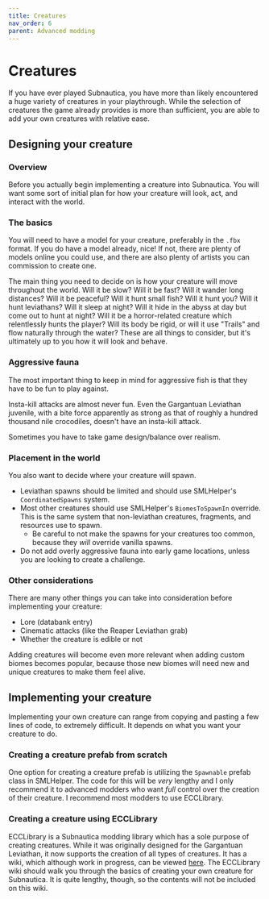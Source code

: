 ```yaml
---
title: Creatures
nav_order: 6
parent: Advanced modding
---
```


# Creatures

If you have ever played Subnautica, you have more than likely encountered a huge variety of creatures in your playthrough. While the selection of creatures the game already provides is more than sufficient, you are able to add your own creatures with relative ease.

## Designing your creature

### Overview

Before you actually begin implementing a creature into Subnautica. You will want some sort of initial plan for how your creature will look, act, and interact with the world.

### The basics

You will need to have a model for your creature, preferably in the `.fbx` format. If you do have a model already, nice! If not, there are plenty of models online you could use, and there are also plenty of artists you can commission to create one.

The main thing you need to decide on is how your creature will move throughout the world. Will it be slow? Will it be fast? Will it wander long distances? Will it be peaceful? Will it hunt small fish? Will it hunt you? Will it hunt leviathans? Will it sleep at night? Will it hide in the abyss at day but come out to hunt at night? Will it be a horror-related creature which relentlessly hunts the player? Will its body be rigid, or will it use "Trails" and flow naturally through the water? These are all things to consider, but it's ultimately up to you how it will look and behave.

### Aggressive fauna

The most important thing to keep in mind for aggressive fish is that they have to be fun to play against.

Insta-kill attacks are almost never fun. Even the Gargantuan Leviathan juvenile, with a bite force apparently as strong as that of roughly a hundred thousand nile crocodiles, doesn't have an insta-kill attack.

Sometimes you have to take game design/balance over realism.

### Placement in the world

You also want to decide where your creature will spawn.
* Leviathan spawns should be limited and should use SMLHelper's `CoordinatedSpawns` system.
* Most other creatures should use SMLHelper's `BiomesToSpawnIn` override. This is the same system that non-leviathan creatures, fragments, and resources use to spawn.
  * Be careful to not make the spawns for your creatures too common, because they _will_ override vanilla spawns.
* Do not add overly aggressive fauna into early game locations, unless you are looking to create a challenge.

### Other considerations

There are many other things you can take into consideration before implementing your creature:
* Lore (databank entry)
* Cinematic attacks (like the Reaper Leviathan grab)
* Whether the creature is edible or not

Adding creatures will become even more relevant when adding custom biomes becomes popular, because those new biomes will need new and unique creatures to make them feel alive.

## Implementing your creature

Implementing your own creature can range from copying and pasting a few lines of code, to extremely difficult. It depends on what you want your creature to do.

### Creating a creature prefab from scratch

One option for creating a creature prefab is utilizing the `Spawnable` prefab class in SMLHelper. The code for this will be _very_ lengthy and I only recommend it to advanced modders who want _full_ control over the creation of their creature. I recommend most modders to use ECCLibrary.

### Creating a creature using ECCLibrary

ECCLibrary is a Subnautica modding library which has a sole purpose of creating creatures. While it was originally designed for the Gargantuan Leviathan, it now supports the creation of all types of creatures. It has a wiki, which although work in progress, can be viewed [here](https://github.com/LeeTwentyThree/ECCLibrary/wiki). The ECCLibrary wiki should walk you through the basics of creating your own creature for Subnautica. It is quite lengthy, though, so the contents will not be included on this wiki.